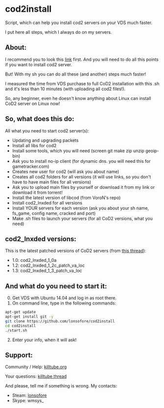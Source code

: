 # cod2install
Script, which can help you install cod2 servers on your VDS much faster.

I put here all steps, which I always do on my servers.


## About:
I recommend you to look this [link](https://killtube.org/showthread.php?2454-Work-in-progress-Setup-CoD2-on-your-ubuntu-14-04-server) first. 
And you will need to do all this points if you want to install cod2 server.

But! With my sh you can do all these (and another) steps much faster!

I measured the time from VDS purchase to full CoD2 installation with this .sh and it's less than 10 minutes (with uploading all cod2 files!).

So, any beginner, even he doesn't know anything about Linux can install CoD2 server on Linux now!


## So, what does this do:
All what you need to start cod2 server(s): 
- Updating and upgrading packets
- Install all libs for cod2
- Install some tools, which you will need (screen git make zip unzip geoip-bin)
- Ask you to install no-ip client (for dynamic dns. you will need this for gametracker.com)
- Creates new user for cod2 (will ask you about name)
- Creates all cod2 folders for all versions (it will use links, so you don't have to have main files for all versions)
- Ask you to upload main files by yourself or download it from my link or download it from torrent!
- Install the latest version of libcod (from VoroN's repo)
- Install cod2_lnxded for all versions
- Install YOUR servers for each version (ask you about your sh name, fs_game, config name, cracked and port)
- Make .sh files to launch your servers (for all CoD2 versions, what you need)


## cod2_lnxded versions:
This is the latest patched versions of CoD2 servers (from [this thread](https://killtube.org/showthread.php?1719-CoD2-Latest-cod2-linux-binaries-(1-0-1-2-1-3))):
- 1.0: cod2_lnxded_1_0a
- 1.2: cod2_lnxded_1_2c_patch_va_loc
- 1.3: cod2_lnxded_1_3_patch_va_loc


## And what do you need to start it:
0. Get VDS with Ubuntu 14.04 and log in as root there.
1. On command line, type in the following commands:
```sh
apt-get update
apt-get install git -y
git clone https://github.com/lonsofore/cod2install
cd cod2install
./start.sh
``` 
2. Enter your info, when it will ask!


## Support:
Community / Help: [killtube.org](http://killtube.org/forum.php)

Your questions: [killtube thread](https://killtube.org/showthread.php?2873-cod2install-Install-CoD2-on-your-VDS-much-faster!)

And please, tell me if something is wrong. My contacts:
- Steam: [lonsofore](http://steamcommunity.com/id/lonsofore/)
- Skype: wmsys_
